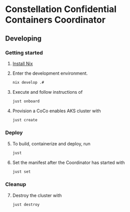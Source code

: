 # Constellation Confidential Containers Coordinator

## Developing

### Getting started

1. [Install Nix](https://zero-to-nix.com/concepts/nix-installer)
2. Enter the development environment.

    ```sh
    nix develop .#
    ```

3. Execute and follow instructions of

    ```sh
    just onboard
    ```

4. Provision a CoCo enables AKS cluster with

    ```sh
    just create
    ```

### Deploy

5. To build, containerize and deploy, run

    ```sh
    just
    ```

6. Set the manifest after the Coordinator has started with

    ```sh
    just set
    ```

### Cleanup

7. Destroy the cluster with

    ```sh
    just destroy
    ```
